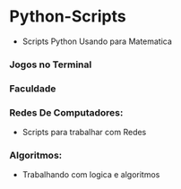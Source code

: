 # Python-Scripts
* Scripts Python Usando para Matematica

### Jogos no Terminal

### Faculdade

### Redes De Computadores:
* Scripts para trabalhar com Redes 

### Algoritmos:
* Trabalhando com logica e algoritmos
